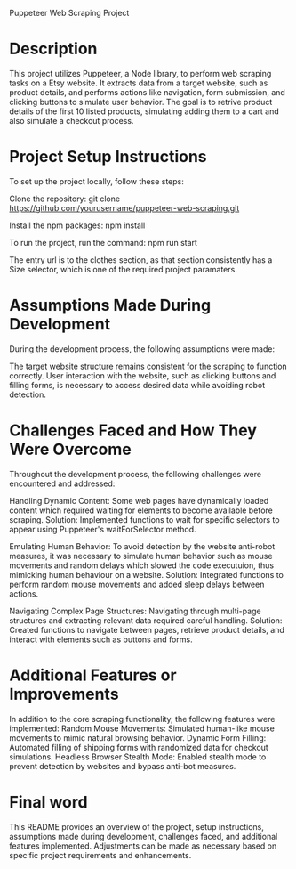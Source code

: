 Puppeteer Web Scraping Project

# Description

This project utilizes Puppeteer, a Node library, to perform web scraping tasks on a Etsy website. It extracts data from a target website, such as product details, and performs actions like navigation, form submission, and clicking buttons to simulate user behavior. The goal is to retrive product details of the first 10 listed products, simulating adding them to a cart and also simulate a checkout process.

# Project Setup Instructions

To set up the project locally, follow these steps:

Clone the repository:
git clone https://github.com/yourusername/puppeteer-web-scraping.git

Install the npm packages:
npm install

To run the project, run the command:
npm run start

The entry url is to the clothes section, as that section consistently has a Size selector, which
is one of the required project paramaters.

# Assumptions Made During Development

During the development process, the following assumptions were made:

The target website structure remains consistent for the scraping to function correctly.
User interaction with the website, such as clicking buttons and filling forms, is necessary to access desired data while avoiding robot detection.

# Challenges Faced and How They Were Overcome

Throughout the development process, the following challenges were encountered and addressed:

Handling Dynamic Content: Some web pages have dynamically loaded content which required waiting for elements to become available before scraping.
Solution: Implemented functions to wait for specific selectors to appear using Puppeteer's waitForSelector method.

Emulating Human Behavior: To avoid detection by the website anti-robot measures, it was necessary to simulate human behavior such as mouse movements and random delays which slowed the code executuion, thus mimicking human behaviour on a website.
Solution: Integrated functions to perform random mouse movements and added sleep delays between actions.

Navigating Complex Page Structures: Navigating through multi-page structures and extracting relevant data required careful handling.
Solution: Created functions to navigate between pages, retrieve product details, and interact with elements such as buttons and forms.

# Additional Features or Improvements

In addition to the core scraping functionality, the following features were implemented:
Random Mouse Movements: Simulated human-like mouse movements to mimic natural browsing behavior.
Dynamic Form Filling: Automated filling of shipping forms with randomized data for checkout simulations.
Headless Browser Stealth Mode: Enabled stealth mode to prevent detection by websites and bypass anti-bot measures.

# Final word

This README provides an overview of the project, setup instructions, assumptions made during development, challenges faced, and additional features implemented. Adjustments can be made as necessary based on specific project requirements and enhancements.
